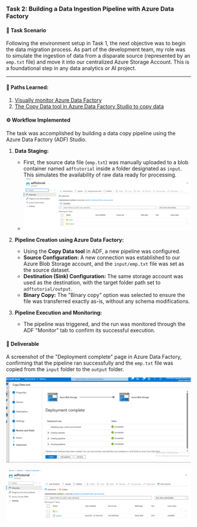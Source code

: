 ### Task 2: Building a Data Ingestion Pipeline with Azure Data Factory

#### 🎯 Task Scenario
Following the environment setup in Task 1, the next objective was to begin the data migration process. As part of the development team, my role was to simulate the ingestion of data from a disparate source (represented by an `emp.txt` file) and move it into our centralized Azure Storage Account. This is a foundational step in any data analytics or AI project.

---
#### 🎯 Paths Learned:
  1. [Visually monitor Azure Data Factory](https://learn.microsoft.com/en-us/azure/data-factory/monitor-visually)
  2. [The Copy Data tool in Azure Data Factory Studio to copy data](https://learn.microsoft.com/en-us/azure/data-factory/quickstart-hello-world-copy-data-tool)
#### ⚙️ Workflow Implemented
The task was accomplished by building a data copy pipeline using the Azure Data Factory (ADF) Studio.

1.  **Data Staging:**
    -   First, the source data file (`emp.txt`) was manually uploaded to a blob container named `adftutorial` inside a folder designated as `input`. This simulates the availability of raw data ready for processing.
    -   ![Screenshot of the adftutorial container](https://github.com/Khaled259/MISK-_Data-Science-and-Artificial-Intelligence-Virtual-Work-Experiance/blob/17d922330e61abed0fe8b032a23740b2d65276ff/2.%20Task/1.%20adftoturial%20Blob%20Container.png)

2.  **Pipeline Creation using Azure Data Factory:**
    -   Using the **Copy Data tool** in ADF, a new pipeline was configured.
    -   **Source Configuration:** A new connection was established to our Azure Blob Storage account, and the `input/emp.txt` file was set as the source dataset.
    -   **Destination (Sink) Configuration:** The same storage account was used as the destination, with the target folder path set to `adftutorial/output`.
    -   **Binary Copy:** The "Binary copy" option was selected to ensure the file was transferred exactly as-is, without any schema modifications.

3.  **Pipeline Execution and Monitoring:**
    -   The pipeline was triggered, and the run was monitored through the ADF "Monitor" tab to confirm its successful execution.
      

#### 📄 Deliverable
A screenshot of the "Deployment complete" page in Azure Data Factory, confirming that the pipeline ran successfully and the `emp.txt` file was copied from the `input` folder to the `output` folder.

![Screenshot of successful ADF Pipeline run](https://github.com/Khaled259/MISK-_Data-Science-and-Artificial-Intelligence-Virtual-Work-Experiance/blob/53a7b889eb2b54f4bfb33fa0a58033e1d547d204/2.%20Task%20/2.Deployment%20Complete.png)

 ![Screenshot of the adftutorial container outputfolder](https://github.com/Khaled259/MISK-_Data-Science-and-Artificial-Intelligence-Virtual-Work-Experiance/blob/17d922330e61abed0fe8b032a23740b2d65276ff/2.%20Task/4.%20output%20folder.png)
